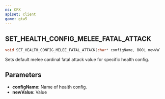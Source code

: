 ```yaml
---
ns: CFX
apiset: client
game: gta5
---
```

## SET_HEALTH_CONFIG_MELEE_FATAL_ATTACK

```c
void SET_HEALTH_CONFIG_MELEE_FATAL_ATTACK(char* configName, BOOL newValue);
```

Sets default melee cardinal fatal attack value for specific health config.

## Parameters
* **configName**: Name of health config.
* **newValue**: Value

